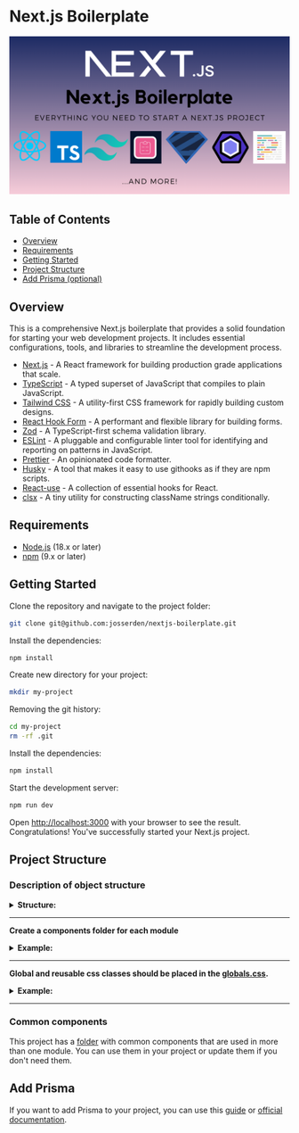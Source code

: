 # Next.js Boilerplate

![banner.png](public%2Fbanner.png)

## Table of Contents

- [Overview](#overview)
- [Requirements](#requirements)
- [Getting Started](#getting-started)
- [Project Structure](#project-structure)
- [Add Prisma (optional)](#add-prisma)

## Overview

This is a comprehensive Next.js boilerplate that provides a solid foundation for
starting your web development projects. It includes essential configurations,
tools, and libraries to streamline the development process.

- [Next.js](https://nextjs.org/) - A React framework for building production
  grade applications that scale.
- [TypeScript](https://www.typescriptlang.org/) - A typed superset of JavaScript
  that compiles to plain JavaScript.
- [Tailwind CSS](https://tailwindcss.com/) - A utility-first CSS framework for
  rapidly building custom designs.
- [React Hook Form](https://react-hook-form.com/) - A performant and flexible
  library for building forms.
- [Zod](https://zod.dev/) - A TypeScript-first schema validation library.
- [ESLint](https://eslint.org/docs/latest/) - A pluggable and configurable
  linter tool for identifying and reporting on patterns in JavaScript.
- [Prettier](https://prettier.io/docs/en/) - An opinionated code formatter.
- [Husky](https://typicode.github.io/husky/) - A tool that makes it easy to use
  githooks as if they are npm scripts.
- [React-use](https://streamich.github.io/react-use/) - A collection of
  essential hooks for React.
- [clsx](https://github.com/lukeed/clsx#readme) - A tiny utility for
  constructing className strings conditionally.

## Requirements

- [Node.js](https://nodejs.org/en/) (18.x or later)
- [npm](https://www.npmjs.com/) (9.x or later)

## Getting Started

Clone the repository and navigate to the project folder:

```bash
git clone git@github.com:josserden/nextjs-boilerplate.git
```

Install the dependencies:

```sh
npm install
```

Create new directory for your project:

```sh
mkdir my-project
```

Removing the git history:

```sh
cd my-project
rm -rf .git
```

Install the dependencies:

```sh
npm install
```

Start the development server:

```sh
npm run dev
```

Open [http://localhost:3000](http://localhost:3000) with your browser to see the
result. Congratulations! You've successfully started your Next.js project.

## Project Structure

### Description of object structure

<details>

<summary><b>Structure: </b></summary>

<br/>

```
├── .husky -> folder with githooks
|-- app -> folder with the main code of the project (pages, layout, etc.)
|-- components -> folder with reusable components
    |-- common -> components that are used in more than one module
    |-- layout -> components that are used in the layout
|-- public -> folder with static files (images, fonts, etc.)
<!-- You can create these folders already in work -->
|-- data -> data for the project ( from graphql, json, etc.)
|-- utils -> helpers, functions, etc.
```

</details>

---

**Create a components folder for each module**

<details>

<summary><b>Example:</b></summary>

<br/>

```
# ✅ Good

├── components
    ├── layout
        ├── Header
            ├── index.ts -> file for re->export
            ├── Header.tsx -> main component
            ├── constants.ts -> constants for this component
            ├── Logo -> folder with component for this module
                ├── index.ts
                ├── Logo.tsx
            ├── Menu -> folder with component for this module
                ├── index.ts
                ├── Menu.tsx
        ├── Footer
            ├── index.ts
            ├── Footer.tsx
```

</details>

---

**Global and reusable css classes should be placed in the
[globals.css](app%2Fglobals.css).**

<details>

<summary><b>Example:</b></summary>

<br/>

```css
/*globals.css */
@layer base {
  html {
    @apply scroll-smooth;
  }
}

@layer components {
  .your-class {
    @apply ...;
  }
}
```

</details>

---

### Common components

This project has a [folder](components) with common components that are used in
more than one module. You can use them in your project or update them if you
don't need them.

## Add Prisma

If you want to add Prisma to your project, you can use this
[guide](https://codevoweb.com/how-to-setup-prisma-orm-in-nextjs-13-app-directory/)
or [official documentation](https://www.prisma.io/nextjs).
